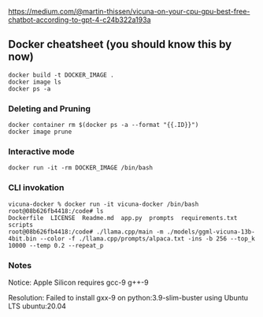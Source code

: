 https://medium.com/@martin-thissen/vicuna-on-your-cpu-gpu-best-free-chatbot-according-to-gpt-4-c24b322a193a

## Docker cheatsheet (you should know this by now)

```
docker build -t DOCKER_IMAGE . 
docker image ls
docker ps -a
```

### Deleting and Pruning
 
```
docker container rm $(docker ps -a --format "{{.ID}}")
docker image prune
```
 
### Interactive mode

```
docker run -it -rm DOCKER_IMAGE /bin/bash
```

### CLI invokation

```
vicuna-docker % docker run -it vicuna-docker /bin/bash
root@08b626fb4418:/code# ls
Dockerfile  LICENSE  Readme.md  app.py  prompts  requirements.txt  scripts
root@08b626fb4418:/code# ./llama.cpp/main -m ./models/ggml-vicuna-13b-4bit.bin --color -f ./llama.cpp/prompts/alpaca.txt -ins -b 256 --top_k 10000 --temp 0.2 --repeat_p
```

### Notes

Notice: Apple Silicon requires gcc-9 g++-9 

Resolution: Failed to install gxx-9 on python:3.9-slim-buster using Ubuntu LTS ubuntu:20.04
